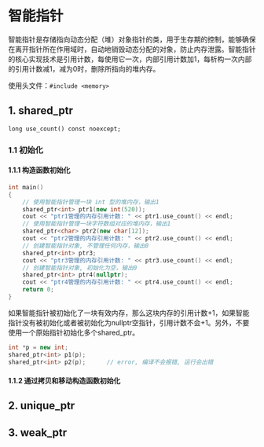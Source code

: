 # 智能指针

智能指针是存储指向动态分配（堆）对象指针的类，用于生存期的控制，能够确保在离开指针所在作用域时，自动地销毁动态分配的对象，防止内存泄露。智能指针的核心实现技术是引用计数，每使用它一次，内部引用计数加1，每析构一次内部的引用计数减1，减为0时，删除所指向的堆内存。

使用头文件：`#include <memory>`

## 1. shared_ptr

`long use_count() const noexcept;`

### 1.1 初始化

#### 1.1.1 构造函数初始化

```c++
int main()
{
    // 使用智能指针管理一块 int 型的堆内存，输出1
    shared_ptr<int> ptr1(new int(520));
    cout << "ptr1管理的内存引用计数: " << ptr1.use_count() << endl;
    // 使用智能指针管理一块字符数组对应的堆内存，输出1
    shared_ptr<char> ptr2(new char[12]);
    cout << "ptr2管理的内存引用计数: " << ptr2.use_count() << endl;
    // 创建智能指针对象, 不管理任何内存，输出0
    shared_ptr<int> ptr3;
    cout << "ptr3管理的内存引用计数: " << ptr3.use_count() << endl;
    // 创建智能指针对象, 初始化为空，输出0
    shared_ptr<int> ptr4(nullptr);
    cout << "ptr4管理的内存引用计数: " << ptr4.use_count() << endl;
    return 0;
}
```

如果智能指针被初始化了一块有效内存，那么这块内存的引用计数+1，如果智能指针没有被初始化或者被初始化为nullptr空指针，引用计数不会+1。另外，不要使用一个原始指针初始化多个shared_ptr。

```c++
int *p = new int;
shared_ptr<int> p1(p);
shared_ptr<int> p2(p);		// error, 编译不会报错, 运行会出错
```

#### 1.1.2 通过拷贝和移动构造函数初始化



## 2. unique_ptr

## 3. weak_ptr
